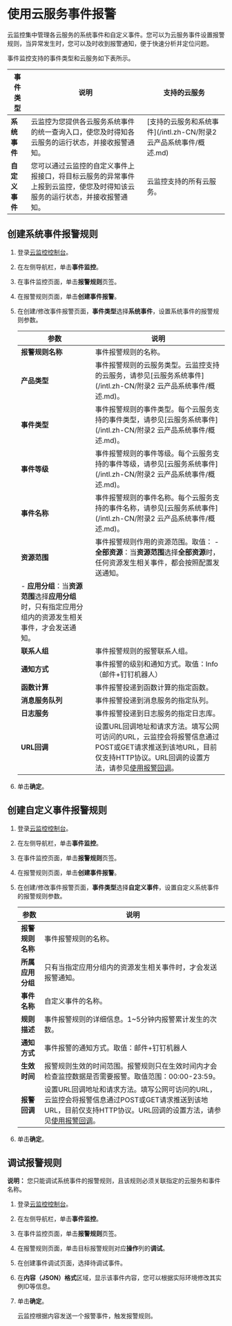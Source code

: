 # 使用云服务事件报警

云监控集中管理各云服务的系统事件和自定义事件。您可以为云服务事件设置报警规则，当异常发生时，您可以及时收到报警通知，便于快速分析并定位问题。

事件监控支持的事件类型和云服务如下表所示。

|事件类型|说明|支持的云服务|
|----|--|------|
|**系统事件**|云监控为您提供各云服务系统事件的统一查询入口，使您及时得知各云服务的运行状态，并接收报警通知。|[支持的云服务和系统事件](/intl.zh-CN/附录2 云产品系统事件/概述.md)|
|**自定义事件**|您可以通过云监控的自定义事件上报接口，将目标云服务的异常事件上报到云监控，使您及时得知该云服务的运行状态，并接收报警通知。|云监控支持的所有云服务。|

## 创建系统事件报警规则

1.  登录[云监控控制台](https://cms-intl.console.aliyun.com)。

2.  在左侧导航栏，单击**事件监控**。

3.  在事件监控页面，单击**报警规则**页签。

4.  在报警规则页面，单击**创建事件报警**。

5.  在创建/修改事件报警页面，**事件类型**选择**系统事件**，设置系统事件的报警规则参数。

    |参数|说明|
    |--|--|
    |**报警规则名称**|事件报警规则的名称。|
    |**产品类型**|事件报警规则的云服务类型。云监控支持的云服务，请参见[云服务系统事件](/intl.zh-CN/附录2 云产品系统事件/概述.md)。|
    |**事件类型**|事件报警规则的事件类型。每个云服务支持的事件类型，请参见[云服务系统事件](/intl.zh-CN/附录2 云产品系统事件/概述.md)。|
    |**事件等级**|事件报警规则的事件等级。每个云服务支持的事件等级，请参见[云服务系统事件](/intl.zh-CN/附录2 云产品系统事件/概述.md)。|
    |**事件名称**|事件报警规则的事件名称。每个云服务支持的事件名称，请参见[云服务系统事件](/intl.zh-CN/附录2 云产品系统事件/概述.md)。|
    |**资源范围**|事件报警规则作用的资源范围。取值：    -   **全部资源**：当**资源范围**选择**全部资源**时，任何资源发生相关事件，都会按照配置发送通知。
    -   **应用分组**：当**资源范围**选择**应用分组**时，只有指定应用分组内的资源发生相关事件，才会发送通知。 |
    |**联系人组**|事件报警规则的报警联系人组。|
    |**通知方式**|事件报警的级别和通知方式。取值：Info（邮件+钉钉机器人） |
    |**函数计算**|事件报警投递到函数计算的指定函数。|
    |**消息服务队列**|事件报警投递到消息服务的指定队列。|
    |**日志服务**|事件报警投递到日志服务的指定日志库。|
    |**URL回调**|设置URL回调地址和请求方法。填写公网可访问的URL，云监控会将报警信息通过POST或GET请求推送到该地URL，目前仅支持HTTP协议。URL回调的设置方法，请参见[使用报警回调](/intl.zh-CN/报警服务/报警规则/使用报警回调.md)。|

6.  单击**确定**。


## 创建自定义事件报警规则

1.  登录[云监控控制台](https://cms-intl.console.aliyun.com)。

2.  在左侧导航栏，单击**事件监控**。

3.  在事件监控页面，单击**报警规则**页签。

4.  在报警规则页面，单击**创建事件报警**。

5.  在创建/修改事件报警页面，**事件类型**选择**自定义事件**，设置自定义系统事件的报警规则参数。

    |参数|说明|
    |--|--|
    |**报警规则名称**|事件报警规则的名称。|
    |**所属应用分组**|只有当指定应用分组内的资源发生相关事件时，才会发送报警通知。|
    |**事件名称**|自定义事件的名称。|
    |**规则描述**|事件报警规则的详细信息。1~5分钟内报警累计发生的次数。|
    |**通知方式**|事件报警的通知方式。取值：邮件+钉钉机器人 |
    |**生效时间**|报警规则生效的时间范围。报警规则只在生效时间内才会检查监控数据是否需要报警。取值范围：00:00-23:59。|
    |**报警回调**|设置URL回调地址和请求方法。填写公网可访问的URL，云监控会将报警信息通过POST或GET请求推送到该地URL，目前仅支持HTTP协议。URL回调的设置方法，请参见[使用报警回调](/intl.zh-CN/报警服务/报警规则/使用报警回调.md)。|

6.  单击**确定**。


## 调试报警规则

**说明：** 您只能调试系统事件的报警规则，且该规则必须关联指定的云服务和事件名称。

1.  登录[云监控控制台](https://cms-intl.console.aliyun.com)。

2.  在左侧导航栏，单击**事件监控**。

3.  在事件监控页面，单击**报警规则**页签。

4.  在报警规则页面，单击目标报警规则对应**操作**列的**调试**。

5.  在创建事件调试页面，选择待调试事件。

6.  在**内容（JSON）格式**区域，显示该事件内容，您可以根据实际环境修改其实例ID等信息。

7.  单击**确定**。

    云监控根据内容发送一个报警事件，触发报警规则。


